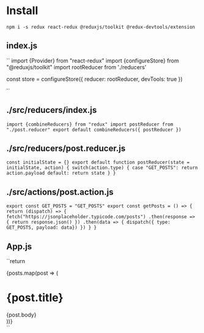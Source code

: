 # Install
``npm i -s redux react-redux @reduxjs/toolkit @redux-devtools/extension``

## index.js
``
import {Provider} from "react-redux"
import {configureStore} from "@reduxjs/toolkit"
import rootReducer from './reducers'

const store = configureStore({
  reducer: rootReducer,
  devTools: true
})

  <Provider store={store}>
     <App />
  </Provider>
``

## ./src/reducers/index.js
``
import {combineReducers} from "redux"
import postReducer from "./post.reducer"
export default combineReducers({
    postReducer
})
``

## ./src/reducers/post.reducer.js
``const initialState = {}
export default function postReducer(state = initialState, action) {
    switch(action.type) {
        case "GET_POSTS":
            return action.payload
        default:
            return state
    }
}``
  
## ./src/actions/post.action.js
``export const GET_POSTS = "GET_POSTS"
export const getPosts = () => {
    return (dispatch) => {
        fetch("https://jsonplaceholder.typicode.com/posts")
        .then(response => {
          return response.json()
        })
        .then(data => {
            dispatch({ type: GET_POSTS, payload: data})
        })
    }
}``

## App.js
``return
<div className="posts">
   {posts.map(post => (  
      <h1>{post.title}</h1>
      <div className="post-content">{post.body}</div>
  ))}
</div>``
